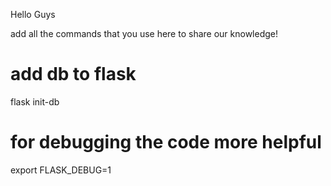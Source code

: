 Hello Guys

add all the commands that you use here to share our knowledge!

# add db to flask
flask init-db

# for debugging the code more helpful
export FLASK_DEBUG=1
